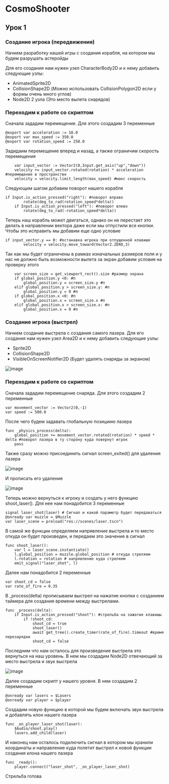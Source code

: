# CosmoShooter

## Урок 1

### Создание игрока (передвижения)

Начнем разработку нашей игры с создания корабля, на котором мы будем разрушать астеройды

Для его создания нам нужен узел CharacterBody2D и к нему добавить следующие узлы:
* AnimatedSprite2D
* CollisionShape2D (Можно использовать CollisionPolygon2D если у формы очень много углов)
* Node2D 2 узла (Это место вылета снарядов)

### Переходим к работе со скриптом

Сначала зададим перемещение. Для этого создадим 3 переменные

```gdscript
@export var acceleration := 10.0
@export var max_speed := 350.0
@export var rotation_speed := 250.0
```

Задидаим перемещение вперед и назад, а также ограничим скорость перемещения

```gdscript
	var input_vector := Vector2(0,Input.get_axis("up","down"))
	velocity += input_vector.rotated(rotation) * acceleration #перемещение в пространстве
	velocity = velocity.limit_length(max_speed) #макс скорость
```

Следующим шагом добавим поворот нашего корабля

```gdscript
if Input.is_action_pressed("right"): #поворот вправо
		rotate(deg_to_rad(rotation_speed*delta))
	if Input.is_action_pressed("left"): #поворот влево
		rotate(deg_to_rad(-rotation_speed*delta))
```

Теперь наш корабль может двигаться, однако он не перестает это делать в направлении вектора даже если мы отпустили все кнопки. Чтобы это исправить мы добавим еще одно условие 

```gdscript
if input_vector.y == 0: #останавка игрока при отпущенной клавише
		velocity = velocity.move_toward(Vector2.ZERO,3)
```

Так как мы будет ограничены в рамках изначальных размеров поля и у нас не должно быть возможности вылета за экран добавим условия на проверку этого
```gdscript
	var screen_size = get_viewport_rect().size #размер экрана
	if global_position.y <0: #п
		global_position.y = screen_size.y #п
	elif global_position.y > screen_size.y: #п
		global_position.y = 0 #п
	if global_position.x <0: #п
		global_position.x = screen_size.x #п
	elif global_position.x > screen_size.x: #п
		global_position.x = 0 #п
```

### Создание игрока (выстрел)

Начнем создание выстрела с создания самого лазера. Для его создания нам нужен узел Area2D и к нему добавить следующие узлы:

* Sprite2D
* CollisionShape2D
* VisibleOnScreenNotifier2D (Будет удалять снаряды за экраном)

![image](https://github.com/Sindikaty/byteschool/assets/158248099/20430f48-72ca-4f13-849b-d5af0ae41c8d)

### Переходим к работе со скриптом

Сначала зададим перемещение снаряда. Для этого создадим 2 переменные

```gdscript
var movement_vector := Vector2(0,-1)
var speed := 500.0
```

После чего будем задавать глобальную позициию лазера

```gdscript
func _physics_process(delta):
	global_position += movement_vector.rotated(rotation) * speed * delta #поворот лазера в ту сторону куда повернут игрок
	pass
```

Также сразу можно присоединить сигнал screen_exited() для удаления лазера

![image](https://github.com/Sindikaty/byteschool/assets/158248099/fb84b526-6111-4f15-a52b-bea6dde301d8)

И прописать его удаление

![image](https://github.com/Sindikaty/byteschool/assets/158248099/de60acc7-4da4-467e-8af2-1a4e9e325b33)

Теперь можно вернуться к игроку и создать у него функцию shoot_laser(). Для нее нам понадобится 3 переменные

```gdscript
signal laser_shot(laser) # Сигнал и какой параметр будет передаваться
@onready var muzzle = $Muzzle
var laser_scene = preload("res://scenes/laser.tscn")
```

В самой же функции определяем напрявление выстрела и то место откуда он будет произведен, и передаем это значение в сигнал

```gdscript
func shoot_laser():
	var l = laser_scene.instantiate()
	l.global_position = muzzle.global_position # откуда стреляем
	l.rotation = rotation # напрявление куда стреляем
	emit_signal("laser_shot", l)
```

Далее нам понадобится 2 переменные

```gdscript
var shoot_cd = false
var rate_of_fire = 0.35
```

В _process(delta) прописываем выстрел на нажатие кнопки с созданием таймера для создания времени между выстрелами.

```gdscript
func _process(delta):
	if Input.is_action_pressed("shoot"): #стрельба на зажатие клавишы
		if !shoot_cd:
			shoot_cd = true
			shoot_laser()
			await get_tree().create_timer(rate_of_fire).timeout #время перезарядки
			shoot_cd = false
```

Последним что нам осталось для произведение выстрела это вернуться на наш уровень. В нем мы создадим Node2D отвечающий за место выстрела и звук выстрела

![image](https://github.com/Sindikaty/byteschool/assets/158248099/165191bd-95a5-407c-b9eb-47bff21fe170)

Далее создадим скрипт у нашего уровня. В нем создадим 2 переменные

```gdscript
@onready var lasers = $Lasers
@onready var player = $player
```

Создадим новую функцию в которой мы будем включать звук выстрела и добавлять клон нашего лазера

```gdscript
func _on_player_laser_shot(laser):
	$Audio/shoot.play()
	lasers.add_child(laser)
```

И наконец нам осталось подключить сигнал в котором мы хранили координаты и направление куда полетит выстрел к новой функции создания клона нашего лазера

```gdscript
func _ready():
	player.connect("laser_shot", _on_player_laser_shot)
```

Стрельба готова







